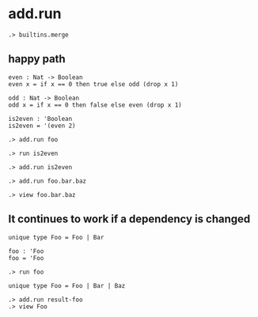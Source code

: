 # add.run

```ucm:hide
.> builtins.merge
```

## happy path
```unison
even : Nat -> Boolean
even x = if x == 0 then true else odd (drop x 1)

odd : Nat -> Boolean
odd x = if x == 0 then false else even (drop x 1)

is2even : 'Boolean
is2even = '(even 2)
```

```ucm:error
.> add.run foo
```

```ucm
.> run is2even
```

```ucm:error
.> add.run is2even
```

```ucm
.> add.run foo.bar.baz
```

```ucm
.> view foo.bar.baz
```

## It continues to work if a dependency is changed

```unison
unique type Foo = Foo | Bar

foo : 'Foo
foo = 'Foo
```

```ucm
.> run foo
```

```unison
unique type Foo = Foo | Bar | Baz
```

```ucm
.> add.run result-foo
.> view Foo
```

